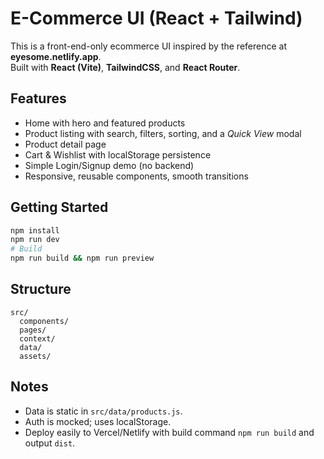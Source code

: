 # E-Commerce UI (React + Tailwind)
This is a front-end-only ecommerce UI inspired by the reference at **eyesome.netlify.app**.  
Built with **React (Vite)**, **TailwindCSS**, and **React Router**.
## Features
- Home with hero and featured products
- Product listing with search, filters, sorting, and a *Quick View* modal
- Product detail page
- Cart & Wishlist with localStorage persistence
- Simple Login/Signup demo (no backend)
- Responsive, reusable components, smooth transitions
## Getting Started
```bash
npm install
npm run dev
# Build
npm run build && npm run preview
```
## Structure
```
src/
  components/
  pages/
  context/
  data/
  assets/
```
## Notes
- Data is static in `src/data/products.js`.
- Auth is mocked; uses localStorage.
- Deploy easily to Vercel/Netlify with build command `npm run build` and output `dist`.
